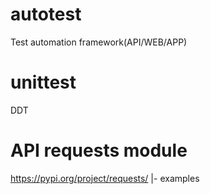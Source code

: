 # autotest
Test automation framework(API/WEB/APP)

# unittest
DDT

# API requests module
https://pypi.org/project/requests/
|- examples

